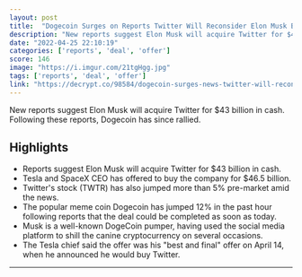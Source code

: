 ```yaml
---
layout: post
title:  "Dogecoin Surges on Reports Twitter Will Reconsider Elon Musk Buyout Offer"
description: "New reports suggest Elon Musk will acquire Twitter for $43 billion in cash. Following these reports, Dogecoin has since rallied."
date: "2022-04-25 22:10:19"
categories: ['reports', 'deal', 'offer']
score: 146
image: "https://i.imgur.com/21tgHgg.jpg"
tags: ['reports', 'deal', 'offer']
link: "https://decrypt.co/98584/dogecoin-surges-news-twitter-will-reconsider-elon-musk-buyout-offer"
---
```


New reports suggest Elon Musk will acquire Twitter for $43 billion in cash. Following these reports, Dogecoin has since rallied.

## Highlights

- Reports suggest Elon Musk will acquire Twitter for $43 billion in cash.
- Tesla and SpaceX CEO has offered to buy the company for $46.5 billion.
- Twitter's stock (TWTR) has also jumped more than 5% pre-market amid the news.
- The popular meme coin Dogecoin has jumped 12% in the past hour following reports that the deal could be completed as soon as today.
- Musk is a well-known DogeCoin pumper, having used the social media platform to shill the canine cryptocurrency on several occasions.
- The Tesla chief said the offer was his "best and final" offer on April 14, when he announced he would buy Twitter.

---
